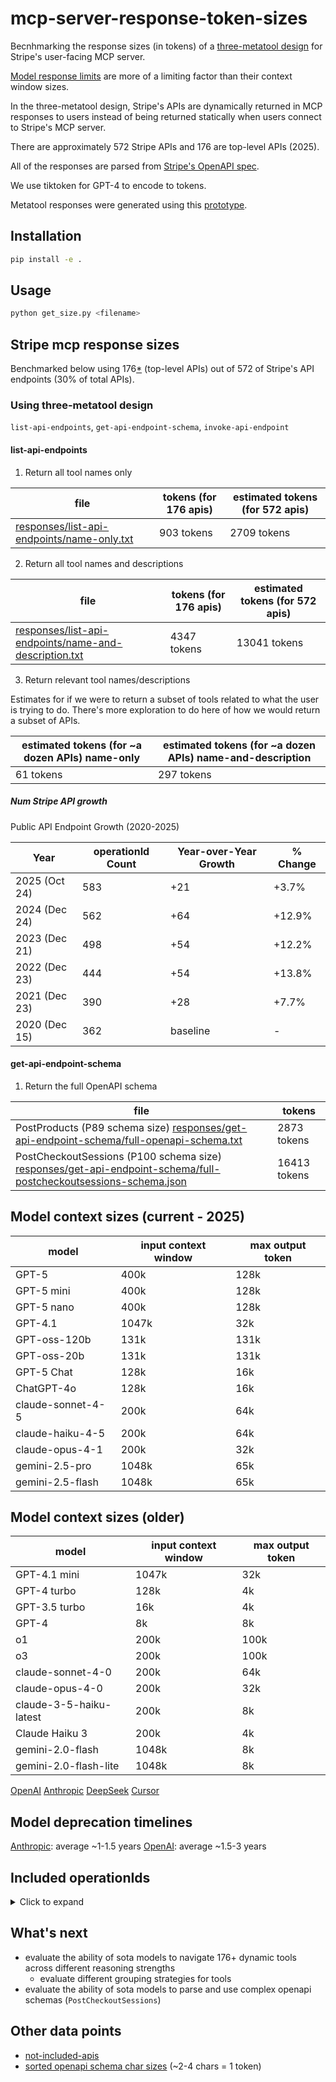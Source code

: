 # mcp-server-response-token-sizes

Becnhmarking the response sizes (in tokens) of a [three-metatool design](https://www.stainless.com/blog/lessons-from-openapi-to-mcp-server-conversion#handling-large-apis-dynamically) for Stripe's user-facing MCP server.

[Model response limits](#model-context-sizes-current---2025) are more of a limiting factor than their context window sizes.

In the three-metatool design, Stripe's APIs are dynamically returned in MCP responses to users instead of being returned statically when users connect to Stripe's MCP server. 

There are approximately 572 Stripe APIs and 176 are top-level APIs (2025).

All of the responses are parsed from [Stripe's OpenAPI spec](https://raw.githubusercontent.com/stripe/openapi/refs/heads/master/openapi/spec3.json).

We use tiktoken for GPT-4 to encode to tokens.

Metatool responses were generated using this [prototype](https://github.com/tomchen-stripe/mcp-server-prototype).

## Installation

```bash
pip install -e .
```

## Usage

```bash
python get_size.py <filename>
```

## Stripe mcp response sizes
Benchmarked below using 176[*](#included-operationids) (top-level APIs) out of 572 of Stripe's API endpoints (30% of total APIs).

### Using three-metatool design
`list-api-endpoints`, `get-api-endpoint-schema`, `invoke-api-endpoint`

#### list-api-endpoints

1. Return all tool names only

| file | tokens (for 176 apis) | estimated tokens (for 572 apis) |
|------|------------------------|----------------------------------|
| [responses/list-api-endpoints/name-only.txt](responses/list-api-endpoints/name-only.txt) | 903 tokens | 2709 tokens |

2. Return all tool names and descriptions

| file | tokens (for 176 apis) | estimated tokens (for 572 apis) |
|------|------------------------|----------------------------------|
| [responses/list-api-endpoints/name-and-description.txt](responses/list-api-endpoints/name-and-description.txt) | 4347 tokens | 13041 tokens |

3. Return relevant tool names/descriptions

Estimates for if we were to return a subset of tools related to what the user is trying to do. There's more exploration to do here of how we would return a subset of APIs.

| estimated tokens (for ~a dozen APIs) name-only | estimated tokens (for ~a dozen APIs) name-and-description |
|----------------------------------|----------------------------------|
| 61 tokens | 297 tokens |

##### Num Stripe API growth

  Public API Endpoint Growth (2020-2025)

  | Year          | operationId Count | Year-over-Year Growth | % Change |
  |---------------|-------------------|-----------------------|----------|
  | 2025 (Oct 24) | 583               | +21                   | +3.7%    |
  | 2024 (Dec 24) | 562               | +64                   | +12.9%   |
  | 2023 (Dec 21) | 498               | +54                   | +12.2%   |
  | 2022 (Dec 23) | 444               | +54                   | +13.8%   |
  | 2021 (Dec 23) | 390               | +28                   | +7.7%    |
  | 2020 (Dec 15) | 362               | baseline              | -        |

#### get-api-endpoint-schema

1. Return the full OpenAPI schema

| file | tokens |
|------|--------|
| PostProducts (P89 schema size) [responses/get-api-endpoint-schema/full-openapi-schema.txt](responses/get-api-endpoint-schema/full-openapi-schema.txt) | 2873 tokens |
| PostCheckoutSessions (P100 schema size) [responses/get-api-endpoint-schema/full-postcheckoutsessions-schema.json](responses/get-api-endpoint-schema/full-postcheckoutsessions.json) | 16413 tokens |

## Model context sizes (current - 2025)
| model | input context window | max output token |
|-------|----------------------|------------------|
| GPT-5 | 400k | 128k |
| GPT-5 mini | 400k | 128k |
| GPT-5 nano | 400k | 128k |
| GPT-4.1 | 1047k | 32k |
| GPT-oss-120b | 131k | 131k |
| GPT-oss-20b | 131k | 131k |
| GPT-5 Chat | 128k | 16k |
| ChatGPT-4o | 128k | 16k |
| claude-sonnet-4-5 | 200k | 64k |
| claude-haiku-4-5 | 200k | 64k |
| claude-opus-4-1 | 200k | 32k |
| gemini-2.5-pro | 1048k | 65k |
| gemini-2.5-flash | 1048k | 65k |

## Model context sizes (older)
| model | input context window | max output token |
|-------|----------------------|------------------|
| GPT-4.1 mini | 1047k | 32k |
| GPT-4 turbo | 128k | 4k |
| GPT-3.5 turbo | 16k | 4k |
| GPT-4 | 8k | 8k |
| o1 | 200k | 100k |
| o3 | 200k | 100k |
| claude-sonnet-4-0 | 200k | 64k |
| claude-opus-4-0 | 200k | 32k |
| claude-3-5-haiku-latest | 200k | 8k |
| Claude Haiku 3 | 200k | 4k |
| gemini-2.0-flash | 1048k | 8k |
| gemini-2.0-flash-lite | 1048k | 8k |

[OpenAI](https://platform.openai.com/docs/models)
[Anthropic](https://docs.claude.com/en/docs/about-claude/models/overview)
[DeepSeek](https://api-docs.deepseek.com/quick_start/pricing)
[Cursor](https://cursor.com/docs/models)

## Model deprecation timelines
[Anthropic](https://docs.claude.com/en/docs/about-claude/model-deprecations): average ~1-1.5 years
[OpenAI](https://platform.openai.com/docs/deprecations): average ~1.5-3 years

## Included operationIds

<details>

<summary>Click to expand</summary>

```
DeleteAccountsAccount
DeleteCouponsCoupon
DeleteCustomersCustomer
DeleteEphemeralKeysKey
DeleteInvoiceitemsInvoiceitem
DeleteInvoicesInvoice
DeletePlansPlan
DeleteProductsId
DeleteSubscriptionItemsItem
DeleteSubscriptionsSubscriptionExposedId
DeleteTaxIdsId
DeleteWebhookEndpointsWebhookEndpoint
GetAccount
GetAccounts
GetAccountsAccount
GetApplicationFees
GetApplicationFeesId
GetBalance
GetBalanceSettings
GetBalanceTransactions
GetBalanceTransactionsId
GetCharges
GetChargesCharge
GetConfirmationTokensConfirmationToken
GetCountrySpecs
GetCountrySpecsCountry
GetCoupons
GetCouponsCoupon
GetCreditNotes
GetCreditNotesId
GetCustomers
GetCustomersCustomer
GetDisputes
GetDisputesDispute
GetEvents
GetEventsId
GetExchangeRates
GetExchangeRatesRateId
GetFileLinks
GetFileLinksLink
GetFiles
GetFilesFile
GetInvoicePayments
GetInvoicePaymentsInvoicePayment
GetInvoiceRenderingTemplates
GetInvoiceRenderingTemplatesTemplate
GetInvoiceitems
GetInvoiceitemsInvoiceitem
GetInvoices
GetInvoicesInvoice
GetLinkAccountSessionsSession
GetLinkedAccounts
GetLinkedAccountsAccount
GetMandatesMandate
GetPaymentIntents
GetPaymentIntentsIntent
GetPaymentLinks
GetPaymentLinksPaymentLink
GetPaymentMethodConfigurations
GetPaymentMethodConfigurationsConfiguration
GetPaymentMethodDomains
GetPaymentMethodDomainsPaymentMethodDomain
GetPaymentMethods
GetPaymentMethodsPaymentMethod
GetPayouts
GetPayoutsPayout
GetPlans
GetPlansPlan
GetPrices
GetPricesPrice
GetProducts
GetProductsId
GetPromotionCodes
GetPromotionCodesPromotionCode
GetQuotes
GetQuotesQuote
GetRefunds
GetRefundsRefund
GetReviews
GetReviewsReview
GetSetupAttempts
GetSetupIntents
GetSetupIntentsIntent
GetShippingRates
GetShippingRatesShippingRateToken
GetSourcesSource
GetSubscriptionItems
GetSubscriptionItemsItem
GetSubscriptionSchedules
GetSubscriptionSchedulesSchedule
GetSubscriptions
GetSubscriptionsSubscriptionExposedId
GetTaxCodes
GetTaxCodesId
GetTaxIds
GetTaxIdsId
GetTaxRates
GetTaxRatesTaxRate
GetTokensToken
GetTopups
GetTopupsTopup
GetTransfers
GetTransfersTransfer
GetWebhookEndpoints
GetWebhookEndpointsWebhookEndpoint
PostAccountLinks
PostAccountSessions
PostAccounts
PostAccountsAccount
PostBalanceSettings
PostCharges
PostChargesCharge
PostCoupons
PostCouponsCoupon
PostCreditNotes
PostCreditNotesId
PostCustomerSessions
PostCustomers
PostCustomersCustomer
PostDisputesDispute
PostEphemeralKeys
PostExternalAccountsId
PostFileLinks
PostFileLinksLink
PostFiles
PostInvoiceitems
PostInvoiceitemsInvoiceitem
PostInvoices
PostInvoicesInvoice
PostLinkAccountSessions
PostPaymentIntents
PostPaymentIntentsIntent
PostPaymentLinks
PostPaymentLinksPaymentLink
PostPaymentMethodConfigurations
PostPaymentMethodConfigurationsConfiguration
PostPaymentMethodDomains
PostPaymentMethodDomainsPaymentMethodDomain
PostPaymentMethods
PostPaymentMethodsPaymentMethod
PostPayouts
PostPayoutsPayout
PostPlans
PostPlansPlan
PostPrices
PostPricesPrice
PostProducts
PostProductsId
PostPromotionCodes
PostPromotionCodesPromotionCode
PostQuotes
PostQuotesQuote
PostRefunds
PostRefundsRefund
PostSetupIntents
PostSetupIntentsIntent
PostShippingRates
PostShippingRatesShippingRateToken
PostSources
PostSourcesSource
PostSubscriptionItems
PostSubscriptionItemsItem
PostSubscriptionSchedules
PostSubscriptionSchedulesSchedule
PostSubscriptions
PostSubscriptionsSubscriptionExposedId
PostTaxIds
PostTaxRates
PostTaxRatesTaxRate
PostTokens
PostTopups
PostTopupsTopup
PostTransfers
PostTransfersTransfer
PostWebhookEndpoints
PostWebhookEndpointsWebhookEndpoint
```

</details>

## What's next

* evaluate the ability of sota models to navigate 176+ dynamic tools across different reasoning strengths
   * evaluate different grouping strategies for tools
* evaluate the ability of sota models to parse and use complex openapi schemas (`PostCheckoutSessions`)

## Other data points

* [not-included-apis](apis/not-included.csv)
* [sorted openapi schema char sizes](apis/schema-sizes-sorted.csv) (~2-4 chars = 1 token)